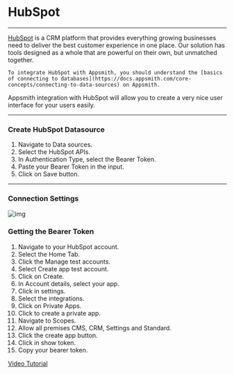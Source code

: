 # HubSpot
---------------------------------------------
[HubSpot](https://www.hubspot.es/) is a CRM platform that provides everything growing businesses need to deliver the best customer experience in one place. Our solution has tools designed as a whole that are powerful on their own, but unmatched together.

```
To integrate HubSpot with Appsmith, you should understand the [basics of connecting to databases](https://docs.appsmith.com/core-concepts/connecting-to-data-sources) on Appsmith.
```

Appsmith integration with HubSpot will allow you to create a very nice user interface for your users easily.

--------------------------------------------

### Create HubSpot Datasource

1. Navigate to Data sources.
2. Select the HubSpot APIs.
3. In Authentication Type, select the Bearer Token.
4. Paste your Bearer Token in the input.
5. Click on Save button.

--------------------------------------------
### Connection Settings

![img](hubspot-docs/01_introduction/Settings.png)


### Getting the Bearer Token

1. Navigate to your HubSpot account.
2. Select the Home Tab.
3. Click the Manage test accounts.
4. Select Create app test account.
5. Click on Create.
6. In Account details, select your app.
7. Click in settings.
8. Select the integrations.
9. Click on Private Apps.
10. Click to create a private app.
11. Navigate to Scopes.
12. Allow all premises CMS, CRM, Settings and Standard.
13. Click the create app button.
14. Click in show token.
15. Copy your bearer token.

[Video Tutorial](hubspot-docs/01_introduction/Get_Bearer_Token.mp4)

